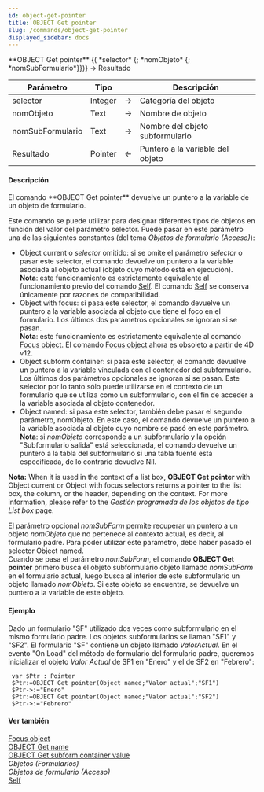 ```yaml
---
id: object-get-pointer
title: OBJECT Get pointer
slug: /commands/object-get-pointer
displayed_sidebar: docs
---
```


<!--REF #_command_.OBJECT Get pointer.Syntax-->**OBJECT Get pointer** {( *selector* {; *nomObjeto* {; *nomSubFormulario*}})} -> Resultado<!-- END REF-->
<!--REF #_command_.OBJECT Get pointer.Params-->
| Parámetro | Tipo |  | Descripción |
| --- | --- | --- | --- |
| selector | Integer | &srarr; | Categoría del objeto |
| nomObjeto | Text | &srarr; | Nombre de objeto |
| nomSubFormulario | Text | &srarr; | Nombre del objeto subformulario |
| Resultado | Pointer | &larr; | Puntero a la variable del objeto |

<!-- END REF-->

#### Descripción 

<!--REF #_command_.OBJECT Get pointer.Summary-->El comando **OBJECT Get pointer** devuelve un puntero a la variable de un objeto de formulario.<!-- END REF-->   
  
Este comando se puede utilizar para designar diferentes tipos de objetos en función del valor del parámetro selector. Puede pasar en este parámetro una de las siguientes constantes (del tema *Objetos de formulario (Acceso)*):  

* Object current o *selector* omitido: si se omite el parámetro *selector* o pasar este selector, el comando devuelve un puntero a la variable asociada al objeto actual (objeto cuyo método está en ejecución).  
**Nota**: este funcionamiento es estrictamente equivalente al funcionamiento previo del comando [Self](self.md). El comando [Self](self.md) se conserva únicamente por razones de compatibilidad.
* Object with focus: si pasa este selector, el comando devuelve un puntero a la variable asociada al objeto que tiene el foco en el formulario. Los últimos dos parámetros opcionales se ignoran si se pasan.  
**Nota**: este funcionamiento es estrictamente equivalente al comando [Focus object](focus-object.md). El comando [Focus object](focus-object.md) ahora es obsoleto a partir de 4D v12.
* Object subform container: si pasa este selector, el comando devuelve un puntero a la variable vinculada con el contenedor del subformulario. Los últimos dos parámetros opcionales se ignoran si se pasan. Este selector por lo tanto sólo puede utilizarse en el contexto de un formulario que se utiliza como un subformulario, con el fin de acceder a la variable asociada al objeto contenedor.
* Object named: si pasa este selector, también debe pasar el segundo parámetro, nomObjeto. En este caso, el comando devuelve un puntero a la variable asociada al objeto cuyo nombre se pasó en este parámetro.  
**Nota**: si *nomObjeto* corresponde a un subformulario y la opción "Subformulario salida" está seleccionada, el comando devuelve un puntero a la tabla del subformulario si una tabla fuente está especificada, de lo contrario devuelve Nil.

**Nota:** When it is used in the context of a list box, **OBJECT Get pointer** with Object current or Object with focus selectors returns a pointer to the list box, the column, or the header, depending on the context. For more information, please refer to the *Gestión programada de los objetos de tipo List box* page.

  
El parámetro opcional *nomSubForm* permite recuperar un puntero a un objeto *nomObjeto* que no pertenece al contexto actual, es decir, al formulario padre. Para poder utilizar este parámetro, debe haber pasado el selector Object named.   
Cuando se pasa el parámetro *nomSubForm*, el comando **OBJECT Get pointer** primero busca el objeto subformulario objeto llamado *nomSubForm* en el formulario actual, luego busca al interior de este subformulario un objeto llamado *nomObjeto*. Si este objeto se encuentra, se devuelve un puntero a la variable de este objeto.

#### Ejemplo 

Dado un formulario "SF" utilizado dos veces como subformulario en el mismo formulario padre. Los objetos subformularios se llaman "SF1" y "SF2". El formulario "SF" contiene un objeto llamado *ValorActual*. En el evento "On Load" del método de formulario del formulario padre, queremos inicializar el objeto *Valor Actual* de SF1 en "Enero" y el de SF2 en "Febrero": 

```4d
 var $Ptr : Pointer
 $Ptr:=OBJECT Get pointer(Object named;"Valor actual";"SF1")
 $Ptr->:="Enero"
 $Ptr:=OBJECT Get pointer(Object named;"Valor actual";"SF2")
 $Ptr->:="Febrero"
```

#### Ver también 

[Focus object](focus-object.md)  
[OBJECT Get name](object-get-name.md)  
[OBJECT Get subform container value](object-get-subform-container-value.md)  
*Objetos (Formularios)*  
*Objetos de formulario (Acceso)*  
[Self](self.md)  